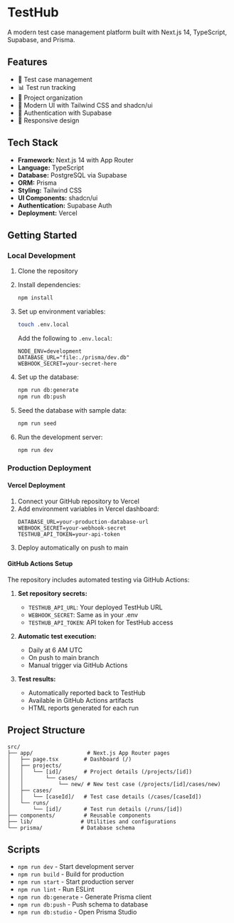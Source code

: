 # TestHub

A modern test case management platform built with Next.js 14, TypeScript, Supabase, and Prisma.

## Features

- 🧪 Test case management
- 📊 Test run tracking
- 🎯 Project organization
- 🎨 Modern UI with Tailwind CSS and shadcn/ui
- 🔐 Authentication with Supabase
- 📱 Responsive design

## Tech Stack

- **Framework:** Next.js 14 with App Router
- **Language:** TypeScript
- **Database:** PostgreSQL via Supabase
- **ORM:** Prisma
- **Styling:** Tailwind CSS
- **UI Components:** shadcn/ui
- **Authentication:** Supabase Auth
- **Deployment:** Vercel

## Getting Started

### Local Development

1. Clone the repository
2. Install dependencies:
   ```bash
   npm install
   ```

3. Set up environment variables:
   ```bash
   touch .env.local
   ```
   Add the following to `.env.local`:
   ```
   NODE_ENV=development
   DATABASE_URL="file:./prisma/dev.db"
   WEBHOOK_SECRET=your-secret-here
   ```

4. Set up the database:
   ```bash
   npm run db:generate
   npm run db:push
   ```

5. Seed the database with sample data:
   ```bash
   npm run seed
   ```

6. Run the development server:
   ```bash
   npm run dev
   ```

### Production Deployment

#### Vercel Deployment
1. Connect your GitHub repository to Vercel
2. Add environment variables in Vercel dashboard:
   ```
   DATABASE_URL=your-production-database-url
   WEBHOOK_SECRET=your-webhook-secret
   TESTHUB_API_TOKEN=your-api-token
   ```
3. Deploy automatically on push to main

#### GitHub Actions Setup
The repository includes automated testing via GitHub Actions:

1. **Set repository secrets:**
   - `TESTHUB_API_URL`: Your deployed TestHub URL
   - `WEBHOOK_SECRET`: Same as in your .env
   - `TESTHUB_API_TOKEN`: API token for TestHub access

2. **Automatic test execution:**
   - Daily at 6 AM UTC
   - On push to main branch
   - Manual trigger via GitHub Actions

3. **Test results:**
   - Automatically reported back to TestHub
   - Available in GitHub Actions artifacts
   - HTML reports generated for each run

## Project Structure

```
src/
├── app/                 # Next.js App Router pages
│   ├── page.tsx        # Dashboard (/)
│   ├── projects/       
│   │   └── [id]/       # Project details (/projects/[id])
│   │       └── cases/
│   │           └── new/ # New test case (/projects/[id]/cases/new)
│   ├── cases/
│   │   └── [caseId]/   # Test case details (/cases/[caseId])
│   └── runs/
│       └── [id]/       # Test run details (/runs/[id])
├── components/         # Reusable components
├── lib/               # Utilities and configurations
└── prisma/            # Database schema
```

## Scripts

- `npm run dev` - Start development server
- `npm run build` - Build for production
- `npm run start` - Start production server
- `npm run lint` - Run ESLint
- `npm run db:generate` - Generate Prisma client
- `npm run db:push` - Push schema to database
- `npm run db:studio` - Open Prisma Studio